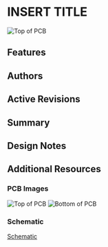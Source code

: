# INSERT TITLE

![Top of PCB](outputs/hub/top.png)

## Features

## Authors

## Active Revisions

## Summary

## Design Notes

## Additional Resources

### PCB Images

![Top of PCB](outputs/hub/top.png)
![Bottom of PCB](outputs/hub/bottom.png)

### Schematic

[Schematic](outputs/hub/sch.pdf)